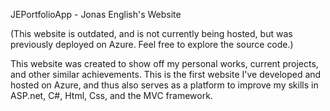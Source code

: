 JEPortfolioApp - Jonas English's Website

(This website is outdated, and is not currently being hosted, but was previously deployed on Azure. Feel free to explore the source code.)

This website was created to show off my personal works, current projects, and other similar achievements. This is the first website I've developed and hosted on Azure, and thus also serves as a platform to improve my skills in ASP.net, C#, Html, Css, and the MVC framework.
